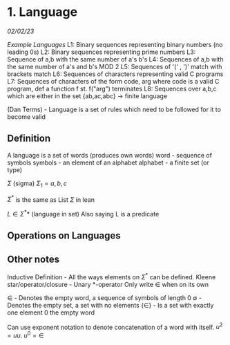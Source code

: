 # 1. Language
_02/02/23_


*Example Languages*
L1: Binary sequences representing binary numbers (no leading 0s)
L2: Binary sequences representing prime numbers 
L3: Sequence of a,b with the same number of a's b's
L4: Sequences of a,b with the same number of a's and b's MOD 2
L5: Sequences of '(' , ')' match with brackets match
L6: Sequences of characters representing valid C programs
L7: Sequences of characters of the form code, arg where code is a valid C program, def a function f st. f("arg") terminates 
L8: Sequences over a,b,c which are either in the set {ab,ac,abc} -> finite language

(Dan Terms) - Language is a set of rules which need to be followed for it to become valid

## Definition
A language is a set of words (produces own words)
word - sequence of symbols
symbols - an element of an alphabet
alphabet - a finite set (or type) 

$\Sigma$ (sigma) 
$\Sigma_{1}={a,b,c}$

$\Sigma^*$ is the same as List $\Sigma$ in lean

$L \in \Sigma^**$ (language in set) Also saying L is a predicate

## Operations on Languages




## Other notes
Inductive Definition - All the ways elements on $\Sigma^*$ can be defined.
Kleene star/operator/closure - Unary \*-operator
Only write $\in$ when on its own

$\in$  - Denotes the empty word, a sequence of symbols of length 0
∅ - Denotes the empty set, a set with no elements
{$\in$} - Is a set with exactly one element 0 the empty word

Can use exponent notation to denote concatenation of a word with itself. $u^2 = uu$.
$u^0 = \in$ 